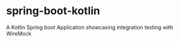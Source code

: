 # spring-boot-kotlin

A Kotlin Spring boot Application showcasing integration testing with WireMock
